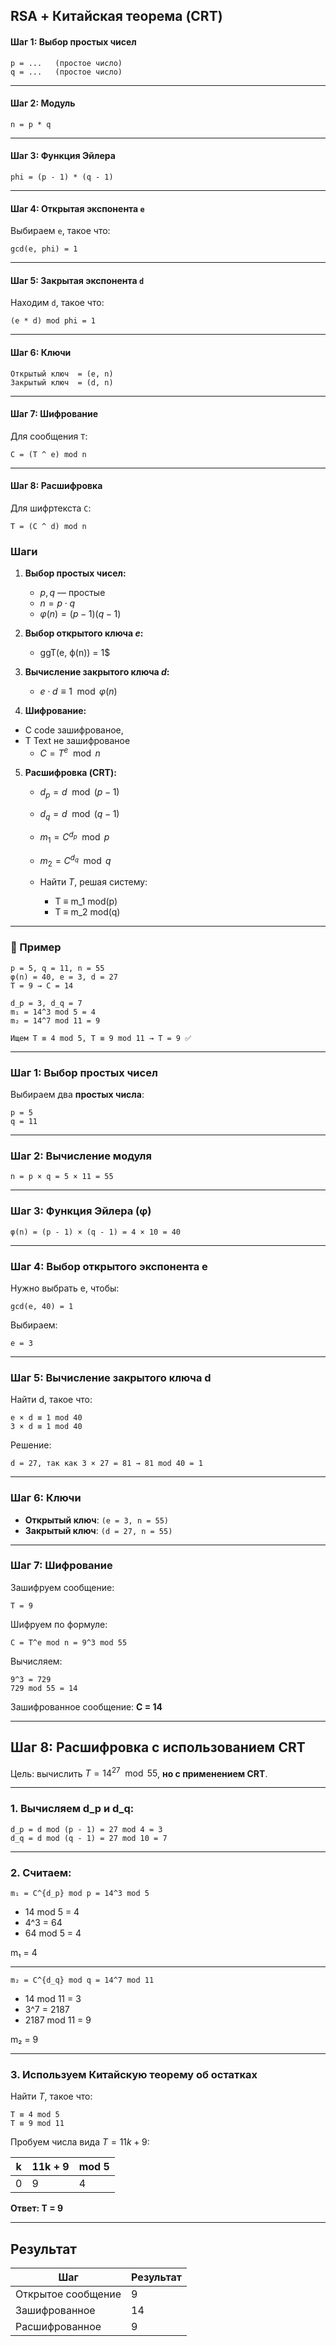 
## RSA + Китайская теорема (CRT)

#### Шаг 1: Выбор простых чисел

```
p = ...   (простое число)
q = ...   (простое число)
```

---

#### Шаг 2: Модуль

```
n = p * q
```

---

#### Шаг 3: Функция Эйлера

```
phi = (p - 1) * (q - 1)
```

---

#### Шаг 4: Открытая экспонента `e`

Выбираем `e`, такое что:

```
gcd(e, phi) = 1
```

---

#### Шаг 5: Закрытая экспонента `d`

Находим `d`, такое что:

```
(e * d) mod phi = 1
```

---

#### Шаг 6: Ключи

```
Открытый ключ  = (e, n)
Закрытый ключ  = (d, n)
```

---

#### Шаг 7: Шифрование

Для сообщения `T`:

```
C = (T ^ e) mod n
```

---

#### Шаг 8: Расшифровка

Для шифртекста `C`:

```
T = (C ^ d) mod n
```



### Шаги

1. **Выбор простых чисел:**
   - $p, q$ — простые
   - $n = p \cdot q$
   - $\varphi(n) = (p - 1)(q - 1)$

2. **Выбор открытого ключа $e$:**
   - ggT(e, ф(n)) = 1$

3. **Вычисление закрытого ключа $d$:**
   - $e \cdot d \equiv 1 \mod \varphi(n)$

4. **Шифрование:**
- C code зашифрованое, 
- T Text не зашифрованое
   - $C = T^e \mod n$

5. **Расшифровка (CRT):**

   * $d_p = d \mod (p - 1)$
   * $d_q = d \mod (q - 1)$
   * $m_1 = C^{d_p} \mod p$
   * $m_2 = C^{d_q} \mod q$
   * Найти $T$, решая систему:

     - T ≡ m_1 mod(p)
     - T ≡ m_2 mod(q)


---

### 🧮 Пример

```text
p = 5, q = 11, n = 55
φ(n) = 40, e = 3, d = 27
T = 9 → C = 14

d_p = 3, d_q = 7
m₁ = 14^3 mod 5 = 4
m₂ = 14^7 mod 11 = 9

Ищем T ≡ 4 mod 5, T ≡ 9 mod 11 → T = 9 ✅
```

---


### Шаг 1: Выбор простых чисел

Выбираем два **простых числа**:

```text
p = 5
q = 11
```

---

### Шаг 2: Вычисление модуля

```text
n = p × q = 5 × 11 = 55
```

---

### Шаг 3: Функция Эйлера (φ)

```text
φ(n) = (p - 1) × (q - 1) = 4 × 10 = 40
```

---

### Шаг 4: Выбор открытого экспонента e

Нужно выбрать e, чтобы:

```text
gcd(e, 40) = 1
```

Выбираем:

```text
e = 3
```

---

### Шаг 5: Вычисление закрытого ключа d

Найти d, такое что:

```text
e × d ≡ 1 mod 40
3 × d ≡ 1 mod 40
```

Решение:

```text
d = 27, так как 3 × 27 = 81 → 81 mod 40 = 1
```

---

### Шаг 6: Ключи

* **Открытый ключ**: `(e = 3, n = 55)`
* **Закрытый ключ**: `(d = 27, n = 55)`

---

### Шаг 7: Шифрование

Зашифруем сообщение:

```text
T = 9
```

Шифруем по формуле:

```text
C = T^e mod n = 9^3 mod 55
```

Вычисляем:

```
9^3 = 729
729 mod 55 = 14
```

Зашифрованное сообщение: **C = 14**

---

## Шаг 8: Расшифровка с использованием CRT

Цель: вычислить $T = 14^{27} \mod 55$, **но с применением CRT**.

---

### 1. Вычисляем d\_p и d\_q:

```text
d_p = d mod (p - 1) = 27 mod 4 = 3
d_q = d mod (q - 1) = 27 mod 10 = 7
```

---

### 2. Считаем:

```text
m₁ = C^{d_p} mod p = 14^3 mod 5
```

* 14 mod 5 = 4
* 4^3 = 64
* 64 mod 5 = 4

m₁ = 4

---

```text
m₂ = C^{d_q} mod q = 14^7 mod 11
```

* 14 mod 11 = 3
* 3^7 = 2187
* 2187 mod 11 = 9

m₂ = 9

---

### 3. Используем Китайскую теорему об остатках

Найти $T$, такое что:

```
T ≡ 4 mod 5
T ≡ 9 mod 11
```

Пробуем числа вида $T = 11k + 9$:

| k | 11k + 9 | mod 5 |
| - | ------- | ----- |
| 0 | 9       | 4    |

**Ответ: T = 9**

---

## Результат

| Шаг                | Результат |
| ------------------ | --------- |
| Открытое сообщение | 9         |
| Зашифрованное      | 14        |
| Расшифрованное     | 9        |




